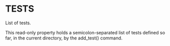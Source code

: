   

# TESTS  
List of tests.  

This read-only property holds a
semicolon-separated list of tests
defined so far, in the current directory, by the add_test() command.  

